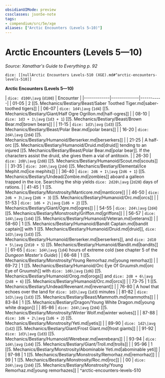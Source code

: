 ```yaml
---
obsidianUIMode: preview
cssclasses: json5e-note
tags:
- compendium/src/5e/xge
aliases: ["Arctic Encounters (Levels 5—10)"]
---
```

# Arctic Encounters (Levels 5—10)
*Source: Xanathar's Guide to Everything p. 92* 

`dice: [[nullArctic Encounters Levels-510 (XGE).md#^arctic-encounters-levels-510]]`

**Arctic Encounters (Levels 5—10)**

| `dice: d100\|avg` (`d100`) | Encounter |
|-------------|--------------|-----------|
| 01-05 | 2 [[5. Mechanics/Bestiary/Beast/Saber Toothed Tiger.md\|saber-toothed tigers]] |
| 06-07 | `dice: 1d4\|avg` (`1d4`) [[5. Mechanics/Bestiary/Giant/Half Ogre Ogrillon.md\|half-ogres]] |
| 08-10 | `dice: 1d3 + 1\|avg` (`1d3 + 1`) [[5. Mechanics/Bestiary/Beast/Brown Bear.md\|brown bears]] |
| 11-15 | `dice: 1d3\|avg` (`1d3`) [[5. Mechanics/Bestiary/Beast/Polar Bear.md\|polar bears]] |
| 16-20 | `dice: 2d4\|avg` (`2d4`) [[5. Mechanics/Bestiary/Humanoid/Berserker.md\|berserkers]] |
| 21-25 | A half-orc [[5. Mechanics/Bestiary/Humanoid/Druid.md\|druid]] tending to an injured [[5. Mechanics/Bestiary/Beast/Polar Bear.md\|polar bear]]. If the characters assist the druid, she gives them a vial of antitoxin. |
| 26-30 | `dice: 2d8\|avg` (`2d8`) [[5. Mechanics/Bestiary/Humanoid/Scout.md\|scouts]] |
| 31-35 | `dice: 2d4\|avg` (`2d4`) [[5. Mechanics/Bestiary/Elemental/Ice Mephit.md\|ice mephits]] |
| 36-40 | `dice: 2d6 + 1\|avg` (`2d6 + 1`) [[5. Mechanics/Bestiary/Undead/Zombie.md\|zombies]] aboard a galleon trapped in the ice. Searching the ship yields `dice: 2d20\|avg` (`2d20`) days of rations. |
| 41-45 | 1 [[5. Mechanics/Bestiary/Monstrosity/Manticore.md\|manticore]] |
| 46-50 | `dice: 2d6 + 3\|avg` (`2d6 + 3`) [[5. Mechanics/Bestiary/Humanoid/Orc.md\|orcs]] |
| 51-53 | `dice: 1d6 + 2\|avg` (`1d6 + 2`) [[5. Mechanics/Bestiary/Giant/Ogre.md\|ogres]] |
| 54-55 | `dice: 2d4\|avg` (`2d4`) [[5. Mechanics/Bestiary/Monstrosity/Griffon.md\|griffons]] |
| 56-57 | `dice: 1d4\|avg` (`1d4`) [[5. Mechanics/Bestiary/Humanoid/Veteran.md\|veterans]] |
| 58-60 | 1 [[5. Mechanics/Bestiary/Humanoid/Bandit Captain.md\|bandit captain]] with 1 [[5. Mechanics/Bestiary/Humanoid/Druid.md\|druid]], `dice: 1d3\|avg` (`1d3`) [[5. Mechanics/Bestiary/Humanoid/Berserker.md\|berserkers]], and `dice: 2d10 + 5\|avg` (`2d10 + 5`) [[5. Mechanics/Bestiary/Humanoid/Bandit.md\|bandits]] |
| 61-65 | `dice: 1d4\|avg` (`1d4`) hours of extreme cold (see chapter 5 of the *Dungeon Master's Guide*) |
| 66-68 | 1 [[5. Mechanics/Bestiary/Monstrosity/Young Remorhaz.md\|young remorhaz]] |
| 69-72 | 1 [[5. Mechanics/Bestiary/Humanoid/Orc Eye Of Gruumsh.md\|orc Eye of Gruumsh]] with `dice: 1d6\|avg` (`1d6`) [[5. Mechanics/Bestiary/Humanoid/Orog.md\|orogs]] and `dice: 2d8 + 6\|avg` (`2d8 + 6`) [[5. Mechanics/Bestiary/Humanoid/Orc.md\|orcs]] |
| 73-75 | 1 [[5. Mechanics/Bestiary/Undead/Revenant.md\|revenant]] |
| 76-80 | A howl that echoes over the land for `dice: 1d3\|avg` (`1d3`) minutes |
| 81-82 | `dice: 1d3\|avg` (`1d3`) [[5. Mechanics/Bestiary/Beast/Mammoth.md\|mammoths]] |
| 83-84 | 1 [[5. Mechanics/Bestiary/Dragon/Young White Dragon.md\|young white dragon]] |
| 85-86 | `dice: 2d4\|avg` (`2d4`) [[5. Mechanics/Bestiary/Monstrosity/Winter Wolf.md\|winter wolves]] |
| 87-88 | `dice: 1d6 + 2\|avg` (`1d6 + 2`) [[5. Mechanics/Bestiary/Monstrosity/Yeti.md\|yetis]] |
| 89-90 | `dice: 1d2\|avg` (`1d2`) [[5. Mechanics/Bestiary/Giant/Frost Giant.md\|frost giants]] |
| 91-92 | `dice: 1d3\|avg` (`1d3`) [[5. Mechanics/Bestiary/Humanoid/Werebear.md\|werebears]] |
| 93-94 | `dice: 1d4\|avg` (`1d4`) [[5. Mechanics/Bestiary/Giant/Troll.md\|trolls]] |
| 95-96 | 1 [[5. Mechanics/Bestiary/Monstrosity/Abominable Yeti.md\|abominable yeti]] |
| 97-98 | 1 [[5. Mechanics/Bestiary/Monstrosity/Remorhaz.md\|remorhaz]] |
| 99 | 1 [[5. Mechanics/Bestiary/Monstrosity/Roc.md\|roc]] |
| 00 | `dice: 2d4\|avg` (`2d4`) [[5. Mechanics/Bestiary/Monstrosity/Young Remorhaz.md\|young remorhazes]] |
^arctic-encounters-levels-510